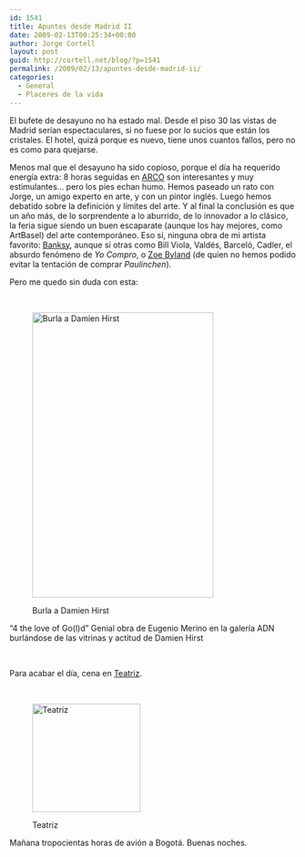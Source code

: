 ```yaml
---
id: 1541
title: Apuntes desde Madrid II
date: 2009-02-13T00:25:34+00:00
author: Jorge Cortell
layout: post
guid: http://cortell.net/blog/?p=1541
permalink: /2009/02/13/apuntes-desde-madrid-ii/
categories:
  - General
  - Placeres de la vida
---
```

El bufete de desayuno no ha estado mal. Desde el piso 30 las vistas de Madrid serían espectaculares, si no fuese por lo sucios que están los cristales. El hotel, quizá porque es nuevo, tiene unos cuantos fallos, pero no es como para quejarse.

Menos mal que el desayuno ha sido copioso, porque el día ha requerido energía extra: 8 horas seguidas en <a title="http://www.ifema.es/web/ferias/arco/es.html" href="http://www.ifema.es/web/ferias/arco/es.html" target="_blank">ARCO</a> son interesantes y muy estimulantes&#8230; pero los pies echan humo. Hemos paseado un rato con Jorge, un amigo experto en arte, y con un pintor inglés. Luego hemos debatido sobre la definición y límites del arte. Y al final la conclusión es que un año más, de lo sorprendente a lo aburrido, de lo innovador a lo clásico, la feria sigue siendo un buen escaparate (aunque los hay mejores, como ArtBasel) del arte contemporáneo. Eso sí, ninguna obra de mi artista favorito: <a title="http://www.banksy.co.uk/" href="http://www.banksy.co.uk/" target="_blank">Banksy</a>, aunque sí otras como Bill Viola, Valdés, Barceló, Cadler, el absurdo fenómeno de _Yo Compro_, o <a title="http://cms.projektraum.at/output/?e=116&page=artists&a=1d534bc3" href="http://cms.projektraum.at/output/?e=116&page=artists&a=1d534bc3" target="_blank">Zoe Byland</a> (de quien no hemos podido evitar la tentación de comprar _Paulinchen_).

Pero me quedo sin duda con esta:

 <figure style="width: 318px" class="wp-caption alignnone">

<img title="http://farm4.static.flickr.com/3210/3284023916_493a2369d7.jpg?v=0" src="http://farm4.static.flickr.com/3210/3284023916_493a2369d7.jpg?v=0" alt="Burla a Damien Hirst" width="318" height="500" /><figcaption class="wp-caption-text">Burla a Damien Hirst</figcaption></figure> 

&#8220;4 the love of Go(l)d&#8221; Genial obra de Eugenio Merino en la galería ADN burlándose de las vitrinas y actitud de Damien Hirst 

 

Para acabar el día, cena en <a title="http://es.gomadrid.com/restaurantes/Teatriz.html" href="http://es.gomadrid.com/restaurantes/Teatriz.html" target="_blank">Teatriz</a>.

 <figure style="width: 190px" class="wp-caption alignnone">

<img title="Teatriz" src="http://www.gomadrid.com/rest/images/106086.jpg" alt="Teatriz" width="190" height="190" /><figcaption class="wp-caption-text">Teatriz</figcaption></figure> 

Mañana tropocientas horas de avión a Bogotá. Buenas noches.